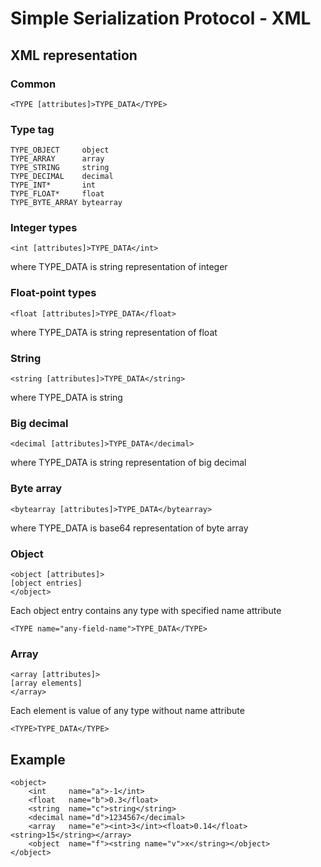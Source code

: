 # Simple Serialization Protocol - XML

## XML representation

### Common

	<TYPE [attributes]>TYPE_DATA</TYPE>
	
### Type tag

	TYPE_OBJECT     object
	TYPE_ARRAY      array
	TYPE_STRING     string
	TYPE_DECIMAL    decimal
	TYPE_INT*       int
	TYPE_FLOAT*     float
	TYPE_BYTE_ARRAY bytearray

### Integer types

	<int [attributes]>TYPE_DATA</int>
	
where TYPE_DATA is string representation of integer

### Float-point types

	<float [attributes]>TYPE_DATA</float>

where TYPE_DATA is string representation of float

### String

	<string [attributes]>TYPE_DATA</string>

where TYPE_DATA is string

### Big decimal
  
	<decimal [attributes]>TYPE_DATA</decimal>

where TYPE_DATA is string representation of big decimal

### Byte array
  
	<bytearray [attributes]>TYPE_DATA</bytearray>

where TYPE_DATA is base64 representation of byte array

### Object

	<object [attributes]>
	[object entries]
	</object>

Each object entry contains any type with specified name attribute

	<TYPE name="any-field-name">TYPE_DATA</TYPE>
    
### Array

	<array [attributes]>
	[array elements]
	</array>

Each element is value of any type without name attribute
  
	<TYPE>TYPE_DATA</TYPE>

## Example

	<object>
		<int     name="a">-1</int>
		<float   name="b">0.3</float>
		<string  name="c">string</string>
		<decimal name="d">1234567</decimal>
		<array   name="e"><int>3</int><float>0.14</float><string>15</string></array>
		<object  name="f"><string name="v">x</string></object>
	</object>
